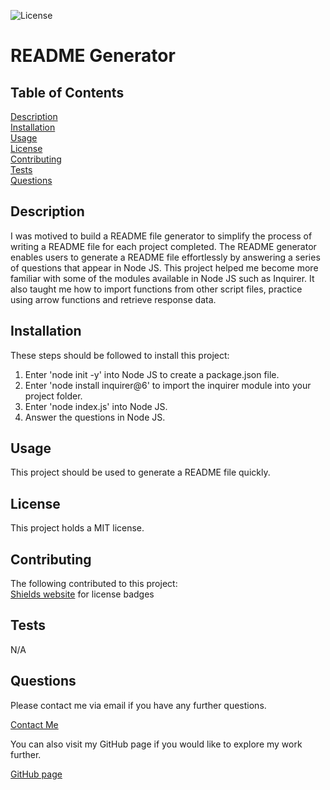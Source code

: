 ![License](https://img.shields.io/badge/License-MIT-yellow.svg)

# README Generator

## Table of Contents

[Description](#description)<br>
[Installation](#installation)<br>
[Usage](#usage)<br>
[License](#license)<br>
[Contributing](#contributing)<br>
[Tests](#tests)<br>
[Questions](#questions)

## Description

I was motived to build a README file generator to simplify the process of writing a README file for each project completed. The README generator enables users to generate a README file effortlessly by answering a series of questions that appear in Node JS. This project helped me become more familiar with some of the modules available in Node JS such as Inquirer. It also taught me how to import functions from other script files, practice using arrow functions and retrieve response data.

## Installation

These steps should be followed to install this project: <br>

1. Enter 'node init -y' into Node JS to create a package.json file. <br>
2. Enter 'node install inquirer@6' to import the inquirer module into your project folder. <br>
3. Enter 'node index.js' into Node JS. <br>
4. Answer the questions in Node JS.

## Usage

This project should be used to generate a README file quickly.

## License

This project holds a MIT license.

## Contributing

The following contributed to this project: <br>
[Shields website](https://shields.io/) for license badges

## Tests

N/A

## Questions

Please contact me via email if you have any further questions.

[Contact Me](mailto:naomi.winchurch@hotmail.co.uk)

You can also visit my GitHub page if you would like to explore my work further.

[GitHub page](https://github.com/Nwinch1512/ "Visit my GitHub page")
